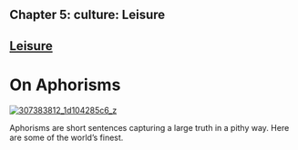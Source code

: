 
## Chapter 5: culture: Leisure

## [Leisure](../category/culture/leisure-2/index.html)

# On Aphorisms

[![307383812\_1d104285c6\_z](http://i0.wp.com/www.thebookoflife.org/wp-content/uploads/2015/03/307383812_1d104285c6_z.jpg?resize=635%2C425)](http://i0.wp.com/www.thebookoflife.org/wp-content/uploads/2015/03/307383812_1d104285c6_z.jpg)

Aphorisms are short sentences capturing a large truth in a pithy way. Here are some of the world’s finest.

